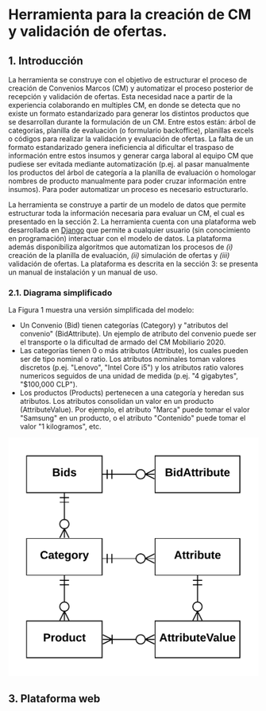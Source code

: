 # Herramienta para la creación de CM y validación de ofertas.

## 1. Introducción
La herramienta se construye con el objetivo de estructurar el proceso de creación de Convenios Marcos (CM) y automatizar el proceso posterior de recepción y validación de ofertas. Esta necesidad nace a partir de la experiencia colaborando en multiples CM, en donde se detecta que no existe un formato estandarizado para generar los distintos productos que se desarrollan durante la formulación de un CM. Entre estos están: árbol de categorías, planilla de evaluación (o formulario backoffice), planillas excels o códigos para realizar la validación y evaluación de ofertas. La falta de un formato estandarizado genera ineficiencia al dificultar el traspaso de información entre estos insumos y generar carga laboral al equipo CM que pudiese ser evitada mediante automatización (p.ej. al pasar manualmente los productos del árbol de categoría a la planilla de evaluación o homologar nombres de producto manualmente para poder cruzar información entre insumos). Para poder automatizar un proceso es necesario estructurarlo.

La herramienta se construye a partir de un modelo de datos que permite estructurar toda la información necesaria para evaluar un CM, el cual es presentado en la sección 2. La herramienta cuenta con una plataforma web desarrollada en [Django](https://es.wikipedia.org/wiki/Django_(framework)) que permite a cualquier usuario (sin conocimiento en programación) interactuar con el modelo de datos. La plataforma además disponibiliza algoritmos que automatizan los procesos de *(i)* creación de la planilla de evaluación, *(ii)* simulación de ofertas y *(iii)* validación de ofertas. La plataforma es descrita en la sección 3: se presenta un manual de instalación y un manual de uso.

### 2.1. Diagrama simplificado
La Figura 1 muestra una versión simplificada del modelo: 
 * Un Convenio (Bid) tienen categorías (Category) y "atributos del convenio" (BidAttribute). Un ejemplo de atributo del convenio puede ser el transporte o la dificultad de armado del CM Mobiliario 2020.
* Las categorías tienen 0 o más atributos (Attribute), los cuales pueden ser de tipo nominal o ratio. Los atributos nominales toman valores discretos (p.ej. "Lenovo", "Intel Core i5") y los atributos ratio valores numericos seguidos de una unidad de medida (p.ej. "4 gigabytes", "$100,000 CLP").
* Los productos (Products) pertenecen a una categoría y heredan sus atributos. Los atributos consolidan un valor en un producto (AttributeValue). Por ejemplo, el atributo "Marca" puede tomar el valor "Samsung" en un producto, o el atributo "Contenido" puede tomar el valor "1 kilogramos", etc.

![Diagrama ER simple](/images/erd_simple.png)


## 3. Plataforma web
